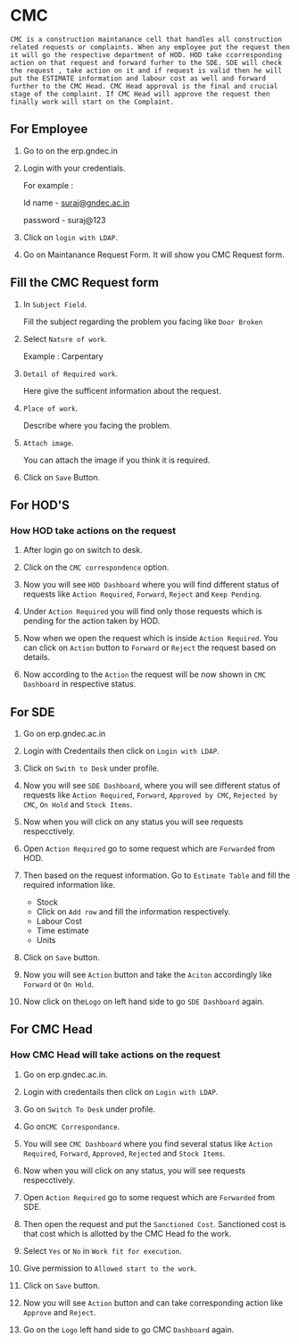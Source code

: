 # CMC

`CMC is a construction maintanance cell that handles all construction related requests or complaints. When any employee put the request then it will go the respective department of HOD. HOD take ccorresponding action on that request and forward furher to the SDE. SDE will check the request , take action on it and if request is valid then he will put the ESTIMATE information and labour cost as well and forward further to the CMC Head. CMC Head approval is the final and crucial stage of the complaint. If CMC Head will approve the request then finally work will start on the Complaint.`

## For Employee

1. Go to on the erp.gndec.in

2. Login with your credentials.
   
   For example : 
   
   Id name - suraj@gndec.ac.in
   
   password - suraj@123 
   
4. Click on `login with LDAP`.

5. Go on Maintanance Request Form. It will show you CMC Request form.

## Fill the CMC Request form 

1. In `Subject Field`. 

   Fill the subject regarding the problem you facing like `Door Broken` 
   
2. Select `Nature of work`.
   
   Example : Carpentary 
   
3. `Detail of Required work`. 

   Here give the sufficent information about the request.
   
4. `Place of work`.
 
   Describe where you facing the problem.
   
5. `Attach image`.

   You can attach the image if you think it is required.
   
6. Click on `Save` Button.


## For HOD'S


### How HOD take actions on the request

1. After login go on switch to desk.

2. Click on the `CMC correspondence` option.

3. Now you will see `HOD Dashboard` where you will find different status of requests like `Action Required`, `Forward`, `Reject` and `Keep Pending`.

4. Under `Action Required` you will find only those requests which is pending for the action taken by HOD.

5. Now when we open the request which is inside `Action Required`. You can click on `Action` button to `Forward` or `Reject` the request based on  details.

6. Now according to the `Action` the request will be now shown in `CMC Dashboard` in respective status.


## For SDE

1. Go on erp.gndec.ac.in

2. Login with Credentails then click on `Login with LDAP`.

3. Click on `Swith to Desk` under profile.

4. Now you will see `SDE Dashboard`, where you will see different status of requests like `Action Required`, `Forward`, `Approved by CMC`, `Rejected by CMC`, `On Hold` and `Stock Items`.

5. Now when you will click on any status you will see requests respecctively.

6. Open `Action Required` go to some request which are `Forwarded` from HOD.

7. Then based on the request information. Go to `Estimate Table` and fill the required information like.
   - Stock
   - Click on `Add row` and fill the information respectively.
   - Labour Cost
   - Time estimate
   - Units
   
10. Click on `Save` button.

11. Now you will see `Action` button and take the `Aciton` accordingly like `Forward` or `On Hold`.

12. Now click on the`Logo` on left hand side to go `SDE Dashboard` again.


## For CMC Head

### How CMC Head will take actions on the request

1. Go on erp.gndec.ac.in.

2. Login with credentails then click on `Login with LDAP`.

4. Go on `Switch To Desk` under profile.

5. Go on`CMC Correspondance`.

3. You will see `CMC Dashboard` where you find several status like `Action Required`, `Forward`, `Approved`, `Rejected` and `Stock Items`.

4. Now when you will click on any status, you will see requests respecctively.

5. Open `Action Required` go to some request which are `Forwarded` from SDE.

6.  Then open the request and put the `Sanctioned Cost`. Sanctioned cost is that cost which is allotted by the CMC Head fo the work.

7. Select `Yes` or `No` in `Work fit for execution`.

8. Give permission to `Allowed start to the work`.

9. Click on `Save` button.

10. Now you will see `Action` button and can take corresponding action like `Approve` and `Reject`.

11. Go on the `Logo` left hand side to go CMC `Dashboard` again.
